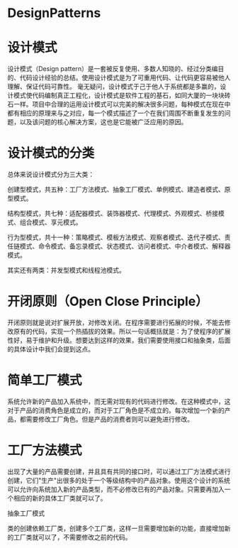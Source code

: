 # DesignPatterns
# 设计模式

设计模式（Design pattern）是一套被反复使用、多数人知晓的、经过分类编目的、代码设计经验的总结。使用设计模式是为了可重用代码、让代码更容易被他人理解、保证代码可靠性。 毫无疑问，设计模式于己于他人于系统都是多赢的，设计模式使代码编制真正工程化，设计模式是软件工程的基石，如同大厦的一块块砖石一样。项目中合理的运用设计模式可以完美的解决很多问题，每种模式在现在中都有相应的原理来与之对应，每一个模式描述了一个在我们周围不断重复发生的问题，以及该问题的核心解决方案，这也是它能被广泛应用的原因。


# 设计模式的分类

总体来说设计模式分为三大类：

创建型模式，共五种：工厂方法模式、抽象工厂模式、单例模式、建造者模式、原型模式。

结构型模式，共七种：适配器模式、装饰器模式、代理模式、外观模式、桥接模式、组合模式、享元模式。

行为型模式，共十一种：策略模式、模板方法模式、观察者模式、迭代子模式、责任链模式、命令模式、备忘录模式、状态模式、访问者模式、中介者模式、解释器模式。

其实还有两类：并发型模式和线程池模式。


# 开闭原则（Open Close Principle）

开闭原则就是说对扩展开放，对修改关闭。在程序需要进行拓展的时候，不能去修改原有的代码，实现一个热插拔的效果。所以一句话概括就是：为了使程序的扩展性好，易于维护和升级。想要达到这样的效果，我们需要使用接口和抽象类，后面的具体设计中我们会提到这点。


# 简单工厂模式

系统允许新的产品加入系统中，而无需对现有的代码进行修改。在这种模式中，这对于产品的消费角色是成立的，而对于工厂角色是不成立的。每次增加一个新的产品，都需要修改工厂角色。但是产品的消费者则可以避免进行修改。

# 工厂方法模式

出现了大量的产品需要创建，并且具有共同的接口时，可以通过工厂方法模式进行创建，它们"生产"出很多的处于一个等级结构中的产品对象。使用这个设计的系统可以允许向系统加入新的产品类型，而不必修改已有的产品对象。只需要再加入一个相应的新的具体工厂类就可以了。

抽象工厂模式

类的创建依赖工厂类，创建多个工厂类，这样一旦需要增加新的功能，直接增加新的工厂类就可以了，不需要修改之前的代码。


